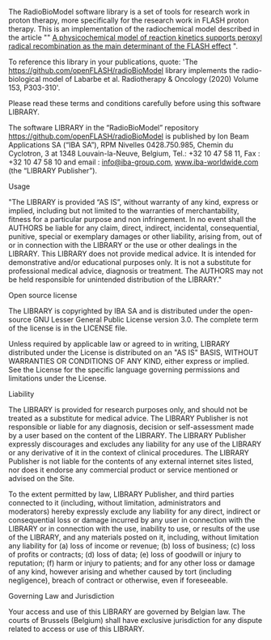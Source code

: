 The RadioBioModel software library is a set of tools for research work in proton therapy, more specifically for the research work in FLASH proton therapy. This is an implementation of the radiochemical model described in the article ""
[A physicochemical model of reaction kinetics supports peroxyl radical recombination as the main determinant of the FLASH effect](https://doi.org/10.1016/j.radonc.2020.06.001) ".  

To reference  this library in your publications, quote: 'The https://github.com/openFLASH/radioBioModel library implements the radio-biological model of Labarbe et al.  Radiotherapy & Oncology (2020) Volume 153, P303-310'.

Please read these terms and conditions carefully before using this software LIBRARY.

The software LIBRARY in the “RadioBioModel” repository https://github.com/openFLASH/radioBioModel is published by Ion Beam Applications SA (“IBA SA”), RPM Nivelles 0428.750.985, Chemin du Cyclotron, 3 at 1348 Louvain-la-Neuve, Belgium, Tel.: +32 10 47 58 11, Fax : +32 10 47 58 10 and email : info@iba-group.com, www.iba-worldwide.com (the “LIBRARY Publisher”).

Usage

"The LIBRARY is provided “AS IS”, without warranty of any kind, express or implied, including but not limited to the warranties of merchantability, fitness for a particular purpose and non infringement. In no event shall the AUTHORS be liable for any claim, direct, indirect, incidental, consequential, punitive, special or exemplary damages or other liability, arising from, out of or in connection with the LIBRARY or the use or other dealings in the LIBRARY. This LIBRARY does not provide medical advice. It is intended for demonstrative and/or educational purposes only. It is not a substitute for professional medical advice, diagnosis or treatment. The AUTHORS may not be held responsible for unintended distribution of the LIBRARY."

Open source license

The LIBRARY is copyrighted by IBA SA and is distributed under the open-source GNU Lesser General Public License version 3.0. The complete term of the license is in the LICENSE file.

Unless required by applicable law or agreed to in writing, LIBRARY distributed under the License is distributed on an "AS IS" BASIS, WITHOUT WARRANTIES OR CONDITIONS OF ANY KIND, either express or implied. See the License for the specific language governing permissions and limitations under the License.

Liability

The LIBRARY is provided for research purposes only, and should not be treated as a substitute for medical advice. The LIBRARY Publisher is not responsible or liable for any diagnosis, decision or self-assessment made by a user based on the content of the LIBRARY. The LIBRARY Publisher expressly discourages and excludes any liability for any use of the LIBRARY or any derivative of it in the context of clinical procedures. The LIBRARY Publisher is not liable for the contents of any external internet sites listed, nor does it endorse any commercial product or service mentioned or advised on the Site.

To the extent permitted by law, LIBRARY Publisher, and third parties connected to it (including, without limitation, administrators and moderators) hereby expressly exclude any liability for any direct, indirect or consequential loss or damage incurred by any user in connection with the LIBRARY or in connection with the use, inability to use, or results of the use of the LIBRARY, and any materials posted on it, including, without limitation any liability for (a) loss of income or revenue; (b) loss of business; (c) loss of profits or contracts; (d) loss of data; (e) loss of goodwill or injury to reputation; (f) harm or injury to patients; and for any other loss or damage of any kind, however arising and whether caused by tort (including negligence), breach of contract or otherwise, even if foreseeable.

Governing Law and Jurisdiction

Your access and use of this LIBRARY are governed by Belgian law. The courts of Brussels (Belgium) shall have exclusive jurisdiction for any dispute related to access or use of this LIBRARY.
